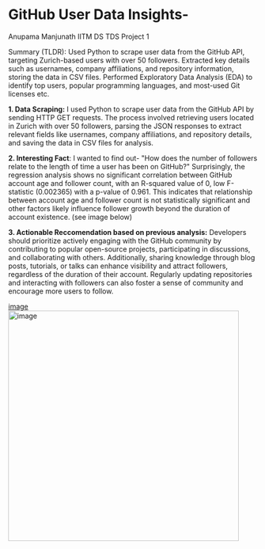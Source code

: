 # GitHub User Data Insights- 
Anupama Manjunath IITM DS TDS Project 1

Summary (TLDR): Used Python to scrape user data from the GitHub API, targeting Zurich-based users with over 50 followers. Extracted key details such as usernames, company affiliations, and repository information, storing the data in CSV files. Performed Exploratory Data Analysis (EDA) to identify top users, popular programming languages, and most-used Git licenses etc.

**1. Data Scraping:**
I used Python to scrape user data from the GitHub API by sending HTTP GET requests. The process involved retrieving users located in Zurich with over 50 followers, parsing the JSON responses to extract relevant fields like usernames, company affiliations, and repository details, and saving the data in CSV files for analysis.

**2. Interesting Fact**: 
I wanted to find out- "How does the number of followers relate to the length of time a user has been on GitHub?" Surprisingly, the regression analysis shows no significant correlation between GitHub account age and follower count, with an R-squared value of 0, low F-statistic (0.002365) with a p-value of 0.961. This indicates that relationship between account age and follower count is not statistically significant and other factors likely influence follower growth beyond the duration of account existence. (see image below) 

**3. Actionable Reccomendation based on previous analysis:**
Developers should prioritize actively engaging with the GitHub community by contributing to popular open-source projects, participating in discussions, and collaborating with others. Additionally, sharing knowledge through blog posts, tutorials, or talks can enhance visibility and attract followers, regardless of the duration of their account. Regularly updating repositories and interacting with followers can also foster a sense of community and encourage more users to follow.



[image](https://github.com/user-attachments/assets/40b9ac54-fc59-4699-9548-012f2768d084)
<img width="466" alt="image" src="https://github.com/user-attachments/assets/753442d1-336a-4e06-a512-0fdd1710ce62">







